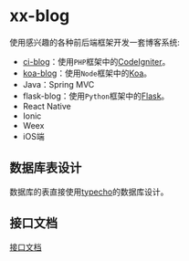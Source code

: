 # xx-blog

使用感兴趣的各种前后端框架开发一套博客系统:

 - [ci-blog](./ci-blog)：使用`PHP`框架中的[CodeIgniter](http://www.codeigniter.com/)。
 - [koa-blog](./koa-blog)：使用`Node`框架中的[Koa](https://github.com/koajs/koa)。
 - Java：Spring MVC
 - flask-blog：使用`Python`框架中的[Flask](https://github.com/pallets/flask)。
 - React Native
 - Ionic
 - Weex
 - iOS端

## 数据库表设计

数据库的表直接使用[typecho](https://github.com/typecho/typecho/blob/master/install/Mysql.sql)的数据库设计。

## 接口文档

[接口文档](./interface.md)
